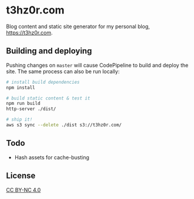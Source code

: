 # t3hz0r.com
Blog content and static site generator for my personal blog, https://t3hz0r.com.

## Building and deploying
Pushing changes on `master` will cause CodePipeline to build and deploy the site. The same process can also be run locally:

```sh
# install build dependencies
npm install

# build static content & test it
npm run build
http-server ./dist/

# ship it!
aws s3 sync --delete ./dist s3://t3hz0r.com/
```

## Todo
* Hash assets for cache-busting

## License
[CC BY-NC 4.0](https://creativecommons.org/licenses/by-nc/4.0/)
